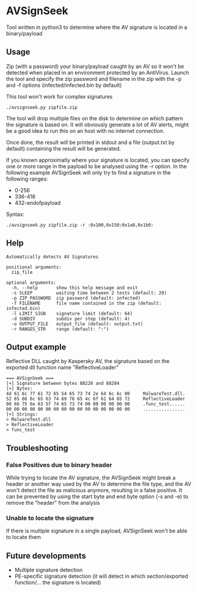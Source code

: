 # AVSignSeek
Tool written in python3 to determine where the AV signature is located in a binary/payload

## Usage 

Zip (with a password) your binary/payload caught by an AV so it won't be detected when placed in an environment protected by an AntiVirus.
Launch the tool and specify the zip password and filename in the zip with the -p and -f options (infected/infected.bin by default)

This tool won't work for complex signatures

```
./avsignseek.py zipfile.zip
```

The tool will drop multiple files on the disk to determine on which pattern the signature is based on. It will obviously generate a lot of AV alerts, might be a good idea to run this on an host with no internet connection.

Once done, the result will be printed in stdout and a file (output.txt by default) containing the result will be generated.

If you known approximatly where your signature is located, you can specify one or more range in the payload to be analysed using the -r option. In the following example AVSignSeek will only try to find a signature in the following ranges:
* 0-256
* 336-416
* 432-endofpayload

Syntax:
```
./avsignseek.py zipfile.zip -r :0x100,0x150:0x1a0,0x1b0:
```

## Help

```
Automatically detects AV Signatures

positional arguments:
  zip_file

optional arguments:
  -h, --help       show this help message and exit
  -s SLEEP         waiting time between 2 tests (default: 20)
  -p ZIP_PASSWORD  zip password (default: infected)
  -f FILENAME      file name contained in the zip (default: infected.bin)
  -l LIMIT_SIGN    signature limit (default: 64)
  -d SUBDIV        subdiv per step (default: 4)
  -o OUTPUT_FILE   output_file (default: output.txt)
  -r RANGES_STR    range (default: ":")
```

## Output example
Reflective DLL caught by Kaspersky AV, the signature based on the exported dll function name "ReflectiveLoader"

```
=== AVSignSeek ===
[+] Signature between bytes 88220 and 88284
[+] Bytes:
4d 61 6c 77 61 72 65 54 65 73 74 2e 64 6c 6c 00 	MalwareTest.dll.
52 65 66 6c 65 63 74 69 76 65 4c 6f 61 64 65 72 	ReflectiveLoader
00 66 75 6e 63 5f 74 65 73 74 00 00 00 00 00 00 	.func_test......
00 00 00 00 00 00 00 00 00 00 00 00 00 00 00 00 	................
[+] Strings:
> MalwareTest.dll
> ReflectiveLoader
> func_test
```

## Troubleshooting

### False Positives due to binary header

While trying to locate the AV signature, the AVSignSeek might break a header or another way used by the AV to determine the file type, and the AV won't detect the file as malicious anymore, resulting in a false positive.
It can be prevented by using the start byte and end byte option (-s and -e) to remove the "header" from the analysis

### Unable to locate the signature

If there is multiple signature in a single payload, AVSignSeek won't be able to locate them

## Future developments

* Multiple signature detection
* PE-specific signature detection (it will detect in which section/exported function/... the signature is located)
